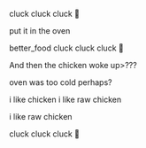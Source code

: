 cluck cluck cluck 🐔

put it in the oven

better_food
cluck cluck cluck 🐔

And then the chicken woke up>??? 

oven was too cold perhaps?


i like chicken
i like raw chicken

i like raw chicken

cluck cluck cluck 🐔
